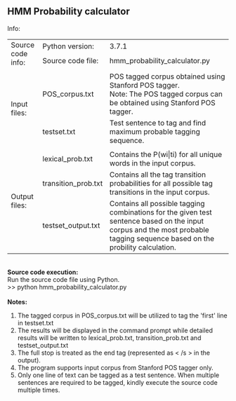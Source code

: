 HMM Probability calculator
--------------------------
Info:
<table>
  <tr>
    <td rowspan="2">Source code info:</td>
    <td>Python version:</td>
    <td>3.7.1</td>
  </tr>
  <tr>
    <td>Source code file:</td>
    <td>hmm_probability_calculator.py</td>
  </tr>
  <tr>
    <td colspan="3"></td>
  </tr>
  <tr></tr>
  <tr>
    <td rowspan="2">Input files:</td>
    <td>POS_corpus.txt</td>
    <td>POS tagged corpus obtained using Stanford POS tagger.<br>
        Note: The POS tagged corpus can be obtained using Stanford POS tagger.</td>
  </tr>
  <tr>
    <td>testset.txt</td>
    <td>Test sentence to tag and find maximum probable tagging sequence.</td>
  </tr>
  <tr>
    <td colspan="3"></td>
  </tr>
  <tr></tr>
  <tr>
    <td rowspan="3">Output files:</td>
    <td>lexical_prob.txt</td>
    <td>Contains the P(wi|ti) for all unique words in the input corpus.</td>
  </tr>
  <tr>
    <td>transition_prob.txt</td>
    <td>Contains all the tag transition probabilities for all possible tag transitions in the input corpus.</td>
  </tr>
  <tr>
    <td>testset_output.txt</td>
    <td>Contains all possible tagging combinations for the given test sentence based on the input corpus and the most probable tagging sequence based on the probility calculation.</td>
  </tr>
</table>
<br>
<b>Source code execution:</b>
<br>
Run the source code file using Python.
<br>
>> python hmm_probability_calculator.py
<br><br>
<b>Notes:</b>
<ol>
  <li>The tagged corpus in POS_corpus.txt will be utilized to tag the 'first' line in testset.txt</li>
  <li>The results will be displayed in the command prompt while detailed results will be written to lexical_prob.txt, transition_prob.txt and testset_output.txt</li>
  <li>The full stop is treated as the end tag (represented as < /s > in the output).</li>
  <li>The program supports input corpus from Stanford POS tagger only.</li>
  <li>Only one line of text can be tagged as a test sentence. When multiple sentences are required to be tagged, kindly execute the source code multiple times.</li>
</ol>
